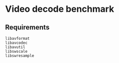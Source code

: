 # Video decode benchmark

## Requirements
```
libavformat
libavcodec
libavutil
libswscale
libswresample
```